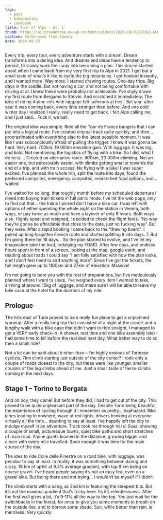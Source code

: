 ```yaml
---
tags:
  - post
  - bikepacking
  - cookbook
title: Tour of Alps - pt. 1
thumb: https://wildrowantree.eu/wp-content/uploads/2020/10/1CB72362-AC09-4350-945D-0E852A6B1222.jpeg
caption: Karkonosze from Zawory
date: 2024-09-30
---
```


Every trip, every tour, every adventure starts with a dream. Dream transforms into a daring idea. And dreams and ideas have a tendency to persist, to slowly work their way into becoming a plan. This dream started about when I came back from my very first trip to Alps in 2021. I got but a small taste of what’s it like to cycle the big mountains. I got hooked instantly, and I wanted more. Way more. I started drawing routes. One-day trips. Big days in the saddle. But not having a car, and not being comfortable with driving at all I knew these were probably not achievable. I’ve shyly drawn my first route from Bergamo to Stelvio. And scratched it immediately. The idea of riding Alpine cols with luggage felt ludicrous at best. But year after year it was coming back, every time stronger then before. And one cold winter day I realized I really, really need to get back. I felt Alps calling me, and I just said... Fuck it, we ball.

The original idea was simple. Ride all the Tour de France bangers that I can put into a logical route. I’ve created original track quite quickly, and then… procrastinated with everything else to the latest possible moment. It was like I was subconciously afraid of pulling the trigger. I knew it was gonna be hard. Very hard. 700km. 19 000m elevation gain. With luggage. It was big, and bold. Not mentioning the logistics of flying with a bike. So I did, what I do best…. Created an alternative route. 800km, 20 000m climbing. Not an easier one, but perceivably easier, with climbs getting smaller towards the end of a trip, and with train access! No flying with a bike! I was super excited. I’ve planned the whole trip, split the route into days, found the preferred campsites, emergency campsites, researched food options, and… waited.

I’ve waited for so long, that roughly month before my scheduled departure I dived into buying train tickets in full panic mode. I’ve hit the web page, only to find out that… the trains I picked don’t have a bike car. I was left with options of either spending the whole night on the station in Vienna, both ways, or pay twice as much and have a layover of only 6 hours. Both ways also. Highly upset and resigned, I decided to check the flight fares. “No way they’re gonna be affordable that close to the date, just no fucking way”. But they were. After a rapid booking I came back to the “drawing board”. I pulled up long forgotten French route and started splitting it into days. 7. But I’m going there for 18 days… So the plan started to evolve, and I’ve let my imagination take the lead, indulging my FOMO. After few days, and endless hours spent in front of a screen, looking at the map, google earth, and reading about roads I could say “I am fully satisfied with how the plan looks, and I don’t feel need to add anything more”. Since I’ve got the tickets, the full length grew up to 1100km and 27km of elevation. Massive!

I’m not going to bore you with the rest of preparations, but I’ve meticulously planned where I want to sleep, I’ve weighed every item I wanted to take, arriving at around 10kg of luggage, and made sure I will be able to leave my bike case at the hotel for the duration of my ride.

## Prologue

The hills east of Turin proved to be a really fun place to get a unplanned warmup. After a really long trip that consisted of a night at the airport and a lengthy walk with a bike case that didn’t want to ride straight, I managed to get a VERY early check-in. A shower, rest time and one bike assembly later I had some time to kill before the real deal next day. What better way to do so then a small ride?

Not a lot can be said about it other than – I’m highly envious of Torinese cyclists. 7km climb starting just outside of the city center? I rode only a couple of roads closest to the city, but these were like younger, smaller cousins of the big climbs ahead of me. Just a small taste of fierce climbs coming in the next days.

## Stage 1 – Torino to Borgata

And oh boy, they came! But before they did, I had to get out of the city. This proved to be quite unpleasant part of the day. Despite Turin being beautiful, the experience of cycling through it I remember as pretty… haphazard. Bike lanes leading to nowhere, wave of red lights, drivers honking at everyone virtually all the time… daunting to say at least. I’ve happily left the city to indulge myself in an adventure. Track took me through Val di Susa, showing a couple of small, picturesque towns, quiet bike paths and short stretches of main road. Alpine giants loomed in the distance, growing bigger and closer with every mile travelled. Soon enough it was time for the main course of the day.

The idea to ride Colle delle Finestre on a road bike, with luggage, was peculiar to say at least. In reality, it was something between daring and crazy. 18 km of uphill at 9.3% average gradient, with top 8 km being on coarse gravel. I’ve heard people saying it’s not an easy feat even on a gravel bike. But being there and not trying… I wouldn’t be myself if I didn’t.

The climb starts with a bang, as 2nd km is featuring the steepest bits. But it’s not the maximal gradient that’s tricky here. Its it’s relentlessness. After the first wall gives a bit, it’s 9-11% all the way to the top. You just wait for the switchbacks in the forest, for once to give you some moments to breath on the outside line, and to borrow some shade. Sun, while better than rain, is merciless. Very quickly 

